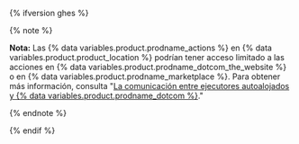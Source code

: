 {% ifversion ghes %}

{% note %}

**Nota:** Las {% data variables.product.prodname_actions %} en {% data variables.product.product_location %} podrían tener acceso limitado a las acciones en {% data variables.product.prodname_dotcom_the_website %} o en {% data variables.product.prodname_marketplace %}. Para obtener más información, consulta "[La comunicación entre ejecutores autoalojados y {% data variables.product.prodname_dotcom %}](#communication-between-self-hosted-runners-and-github)."

{% endnote %}

{% endif %}
